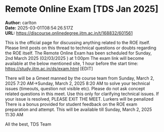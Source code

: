 # Remote Online Exam [TDS Jan 2025]

**Author:** carlton  
**Date:** 2025-03-01T08:54:26.517Z  
**URL:** https://discourse.onlinedegree.iitm.ac.in/t/168832/601561

This is the official page for discussing anything related to the ROE itself. Please limit posts on this thread to technical questions or doubts regarding the ROE itself.
The Remote Online Exam has been scheduled for
Sunday, 2nd March 2025 (02/03/2025 ) at 1:00pm
The exam link will become available at the below mentioned site, 1 hour before the start time:
https://study.iitm.ac.in/ds/exam.html
[EDIT]

There will be a Gmeet manned by the course team from Sunday, March 2, 2025 7:20 AM→Sunday, March 2, 2025 8:20 AM to solve your technical issues (timeouts, question not visible etc).
Please do not ask concept related questions in this meet. Use this only for clarifying technical issues. If your issue is resolved, PLEASE EXIT THE MEET. Lurkers will be penalized 
There is a bonus provided for student feedback on the ROE exam preparation and attempt. This will be available till Sunday, March 2, 2025 11:30 AM

All the best,
TDS Team
